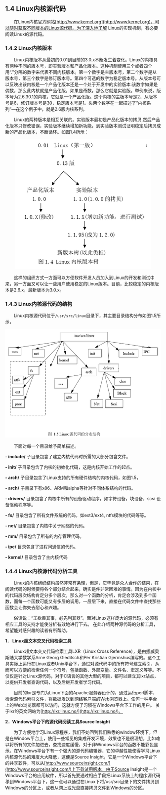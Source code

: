 ## **1.4 Linux内核源代码**

&emsp;&emsp;在Linux内核官方网站[http://www.kernel.org](http://www.kernel.org)，可以随时获取不同版本的Linux源代码。为了深入地了解 Linux的实现机制，有必要阅读Linux的源代码。

### **1.4.2 Linux内核版本**

&emsp;&emsp;Linux内核版本从最初的0.01到目前的3.0.x不断发生着变化。Linux的内核具有两种不同的版本号，即实验版本和产品化版本。这种机制使用三个或者四个用“.”分隔的数字来代表不同内核版本。第一个数字是主版本号，第二个数字是从版本号，第三个数字是修订版本号。第四个可选的数字为稳定版本号。从版本号可以反映出该内核是一个产品化版本还是一个处于开发中的实验版本:该数字如果是偶数，那么此内核就是产品化版，如果是奇数，那么它就是实验版。举例来说，版本号为2.6.30.1的内核，它就是一个产品化版。这个内核的主板本号是2，从版本号是6，修订版本号是30，稳定版本号是1。头两个数字在一起描述了“内核系列”—在这个例子中，就是2.6版内核系列。

&emsp;&emsp;Linux的两种版本是相互关联的。实验版本最初是产品化版本的拷贝,然后产品化版本只修改错误，实验版本继续增加新功能，到实验版本测试证明稳定后拷贝成新的产品化版本，不断循环。如图1.4所示：

<div align=center>
<img src="1_4.png" />  
</div>


&emsp;&emsp;这样的组织方式一方面可以方便软件开发人员加入到Linux的开发和测试中来，另一方面又可以让一些用户使用稳定的Linux版本。目前，比较稳定的内核版本是2.6.x，最新版本为3.0.x。

### **1.4.3 Linux内核源代码的结构**

&emsp;&emsp;Linux内核源代码位于`/usr/src/linux`目录下，其主要目录结构分布如图1.5所示，

<div align=center>
<img src="1_5.png" />  
</div>


     
&emsp;&emsp;下面对每一个目录给予简单描述。

**- include/** 子目录包含了建立内核代码时所需的大部分包含文件。

**- init/** 子目录包含了内核的初始化代码，这是内核开始工作的起点。

**- arch/** 子目录包含了Linux支持的所有硬件结构的内核代码，如图1.5，

**- arch/** 子目录下有x86、ARM和alpha等针对不同体系结构的代码。

**- drivers/** 目录包含了内核中所有的设备驱动程序，如字符设备，块设备，scsi 设备驱动程序等。

**- fs/** 目录包含了所有文件系统的代码，如ext3/ext4, ntfs模块的代码等等。
  

**- net/** 目录包含了内核中关于网络的代码。
 
**- mm/** 目录包含了所有的内存管理代码。
 
**- ipc/** 目录包含了进程间通信的代码。

**- kernel/**  目录包含了主内核代码

### **1.4.4 Linux内核源代码分析工具**

&emsp;&emsp;Linux的内核组织结构虽然非常有条理，但是，它毕竟是众人合作的结果，在阅读代码的时候要将各个部分结合起来，确实是件非常困难的事情。因为在内核中的代码层次结构肯定分多个层次，那么对一个函数的分析，肯定会涉及到多个函数，而每一个函数可能又有多层的调用，一层层下来，直接在代码文件中查找那些函数会让你失去耐心和兴趣。

&emsp;&emsp;俗话说：“工欲善其事，必先利其器”。面对Linux这样庞大的源代码，必须有相应工具的支持才能使分析有效地进行下去。 在此介绍两种源代码的分析工具，希望能对感兴趣的读者有所帮助。
 
**1． Linux超文本交叉代码检索工具**

&emsp;&emsp;Linux超文本交叉代码检索工具LXR（Linux Cross Reference），是由挪威奥斯陆大学数学系Arne Georg Gleditsch和Per Kristian Gjermshus编写的。这个工具实际上运行在Linux或者Unix平台下，通过对源代码中的所有符号建立索引，从而可以方便的检索任何一个符号，包括函数、外部变量、文件名、宏定义等等。不仅仅是针对Linux源代码，对于C语言的其他大型的项目，都可以建立其lxr站点，以提供开发者查询代码，以及后继开发者学习代码。 

&emsp;&emsp;目前的lxr是专门为Linux下面的Apache服务器设计的，通过运行perl脚本，检索源代码索引文件，将数据发送到网络客户端的Web浏览器上。任何一种平台上的Web浏览器都可以访问，这就方便了习惯在Windows平台下工作的用户。 关于lxr的英文网站为[http://lxr.linux.no/](http://lxr.linux.no/)。

**2．Windows平台下的源代码阅读工具Source Insight**

&emsp;&emsp;为了方便地学习Linux源程序，我们不妨回到我们熟悉的window环境下。但是在Window平台上，使用一些常见的集成开发环境，效果也不是很理想，比如难以将所有的文件加进去，查找速度缓慢，对于非Windows平台的函数不能彩色显示。在Windows平台下有一个强大的源代码编辑器，它的卓越性能使得学习Linux内核源代码的难度大大降低，这便是Source Insight，它是一个Windows平台下的共享软件，可以从[http://www.sourceinsight.com/](http://www.sourceinsight.com/)上下载试用版本。由于Source Insight是一个Windows平台的应用软件，所以首先要通过相应手段把Linux系统上的程序源代码移到Windows平台下，这一点可以通过在Linux下将/usr/src目录下的文件拷贝到Windows的分区上，或者从网上或光盘直接拷贝文件到Windows的分区。
